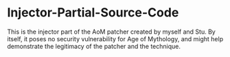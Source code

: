 # Injector-Partial-Source-Code

This is the injector part of the AoM patcher created by myself and Stu. By itself, it poses no security vulnerability for Age of Mythology, and might help demonstrate the legitimacy of the patcher and the technique. 
